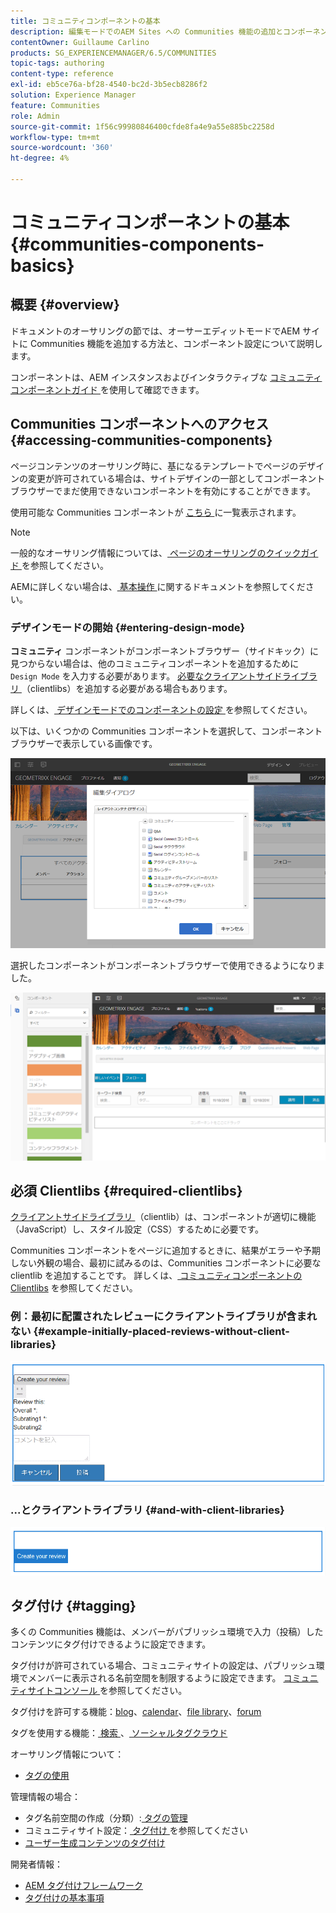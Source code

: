 ```yaml
---
title: コミュニティコンポーネントの基本
description: 編集モードでのAEM Sites への Communities 機能の追加とコンポーネントの設定
contentOwner: Guillaume Carlino
products: SG_EXPERIENCEMANAGER/6.5/COMMUNITIES
topic-tags: authoring
content-type: reference
exl-id: eb5ce76a-bf28-4540-bc2d-3b5ecb8286f2
solution: Experience Manager
feature: Communities
role: Admin
source-git-commit: 1f56c99980846400cfde8fa4e9a55e885bc2258d
workflow-type: tm+mt
source-wordcount: '360'
ht-degree: 4%

---
```


# コミュニティコンポーネントの基本 {#communities-components-basics}

## 概要 {#overview}

ドキュメントのオーサリングの節では、オーサーエディットモードでAEM サイトに Communities 機能を追加する方法と、コンポーネント設定について説明します。

コンポーネントは、AEM インスタンスおよびインタラクティブな [ コミュニティコンポーネントガイド ](components-guide.md) を使用して確認できます。

## Communities コンポーネントへのアクセス {#accessing-communities-components}

ページコンテンツのオーサリング時に、基になるテンプレートでページのデザインの変更が許可されている場合は、サイトデザインの一部としてコンポーネントブラウザーでまだ使用できないコンポーネントを有効にすることができます。

使用可能な Communities コンポーネントが [ こちら ](author-communities.md#available-communities-components) に一覧表示されます。

>[!NOTE]
>
>一般的なオーサリング情報については、[ ページのオーサリングのクイックガイド ](../../help/sites-authoring/qg-page-authoring.md) を参照してください。
>
>AEMに詳しくない場合は、[ 基本操作 ](../../help/sites-authoring/basic-handling.md) に関するドキュメントを参照してください。

### デザインモードの開始 {#entering-design-mode}

**コミュニティ** コンポーネントがコンポーネントブラウザー（サイドキック）に見つからない場合は、他のコミュニティコンポーネントを追加するために `Design Mode` を入力する必要があります。 [ 必要なクライアントサイドライブラリ ](#required-clientlibs) （clientlibs）を追加する必要がある場合もあります。

詳しくは、[ デザインモードでのコンポーネントの設定 ](../../help/sites-authoring/default-components-designmode.md) を参照してください。

以下は、いくつかの Communities コンポーネントを選択して、コンポーネントブラウザーで表示している画像です。

![ コンポーネントデザイン ](assets/component-design.png)

選択したコンポーネントがコンポーネントブラウザーで使用できるようになりました。

![component-design1](assets/component-design1.png)

## 必須 Clientlibs {#required-clientlibs}

[ クライアントサイドライブラリ ](../../help/sites-developing/clientlibs.md) （clientlib）は、コンポーネントが適切に機能（JavaScript）し、スタイル設定（CSS）するために必要です。

Communities コンポーネントをページに追加するときに、結果がエラーや予期しない外観の場合、最初に試みるのは、Communities コンポーネントに必要な clientlib を追加することです。 詳しくは、[ コミュニティコンポーネントの Clientlibs](clientlibs.md) を参照してください。

### 例：最初に配置されたレビューにクライアントライブラリが含まれない {#example-initially-placed-reviews-without-client-libraries}

![clientlibs1](assets/clientlibs1.png)

### ...とクライアントライブラリ {#and-with-client-libraries}

![clientlibs2](assets/clientlibs2.png)

## タグ付け {#tagging}

多くの Communities 機能は、メンバーがパブリッシュ環境で入力（投稿）したコンテンツにタグ付けできるように設定できます。

タグ付けが許可されている場合、コミュニティサイトの設定は、パブリッシュ環境でメンバーに表示される名前空間を制限するように設定できます。 [ コミュニティサイトコンソール ](sites-console.md#tagging) を参照してください。

タグ付けを許可する機能：[blog](blog-feature.md)、[calendar](calendar.md)、[file library](file-library.md)、[forum](forum.md)

タグを使用する機能：[ 検索 ](search.md)、[ ソーシャルタグクラウド ](tagcloud.md)

オーサリング情報について：

* [タグの使用](../../help/sites-authoring/tags.md)

管理情報の場合：

* タグ名前空間の作成（分類）:[ タグの管理 ](../../help/sites-administering/tags.md)
* コミュニティサイト設定：[ タグ付け ](sites-console.md#tagging) を参照してください
* [ユーザー生成コンテンツのタグ付け](../../help/sites-authoring/tags.md)

開発者情報：

* [AEM タグ付けフレームワーク](../../help/sites-developing/framework.md)
* [タグ付けの基本事項](tag.md)
